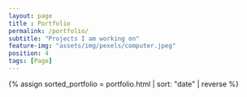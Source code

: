 ```yaml
--- 
layout: page
title : Portfolio 
permalink: /portfolio/
subtitle: "Projects I am working on" 
feature-img: "assets/img/pexels/computer.jpeg"
position: 4
tags: [Page]
---
```

{% assign sorted_portfolio = portfolio.html | sort: "date" | reverse %}

